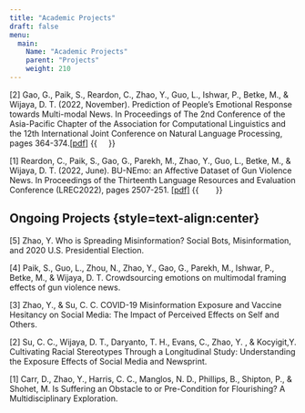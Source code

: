 ```yaml
---
title: "Academic Projects"
draft: false
menu:
  main:
    Name: "Academic Projects"
    parent: "Projects"
    weight: 210
---
```

[2] Gao, G., Paik, S., Reardon, C., Zhao, Y., Guo, L., Ishwar, P., Betke, M., & Wijaya, D. T. (2022, November). Prediction
      of People’s Emotional Response towards Multi-modal News. In Proceedings of The 2nd Conference of the Asia-Pacific
      Chapter of the Association for Computational Linguistics and the 12th International Joint Conference on Natural
      Language Processing, pages 364-374.[[pdf]](https://aclanthology.org/2022.aacl-main.29.pdf)
  {{<image width="20em" height="14em" frame="false" src="img/AACL.jpg" >}}
    
[1] Reardon, C., Paik, S., Gao, G., Parekh, M., Zhao, Y., Guo, L., Betke, M., & Wijaya, D. T. (2022, June). BU-NEmo: an
   Affective Dataset of Gun Violence News. In Proceedings of the Thirteenth Language Resources and Evaluation
   Conference (LREC2022), pages 2507-251. [[pdf]](https://aclanthology.org/2022.lrec-1.267.pdf)
  {{<image width="30em" height="7em" frame="false" src="img/LREC2022.jpg" >}}


Ongoing Projects {style=text-align:center}
---   
 [5] Zhao, Y. Who is Spreading Misinformation? Social Bots, Misinformation, and 2020 U.S.
      Presidential Election. 
      
[4] Paik, S., Guo, L., Zhou, N., Zhao, Y., Gao, G., Parekh, M., Ishwar, P., Betke, M., & Wijaya, D. T. 
    Crowdsourcing emotions on multimodal framing effects of gun violence news. 
    
[3] Zhao, Y., & Su, C. C. COVID-19 Misinformation Exposure and Vaccine Hesitancy on Social Media:
      The Impact of Perceived Effects on Self and Others.
      
[2] Su, C. C., Wijaya, D. T., Daryanto, T. H., Evans, C., Zhao, Y. , & Kocyigit,Y. Cultivating Racial
      Stereotypes Through a Longitudinal Study: Understanding the Exposure Effects of Social Media and Newsprint.
     
[1] Carr, D., Zhao, Y., Harris, C. C., Manglos, N. D., Phillips, B., Shipton, P., & Shohet, M. Is Suffering
      an Obstacle to or Pre-Condition for Flourishing? A Multidisciplinary Exploration. 
